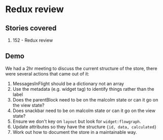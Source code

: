 # Redux review

## Stories covered
1. 152 - Redux review

## Demo
We had a 2hr meeting to discuss the current structure of the store, there were several actions that came out of it:

1. MessagesInFlight should be a dictionary not an array
1. Use the metadata (e.g. widget tag) to identify things rather than the label
1. Does the parentBlock need to be on the malcolm state or can it go on the view state?
1. Does snackbar need to be on malcolm state or can it go on the view state?
1. Ensure we don't key on `layout` but look for `widget:flowgraph`.
1. Update attributes so they have the structure `{id, data, calculated}`
1. Work out how to document the store in a maintainable way.